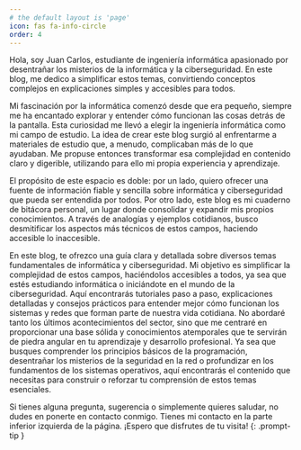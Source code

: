 ```yaml
---
# the default layout is 'page'
icon: fas fa-info-circle
order: 4
---
```


Hola, soy Juan Carlos, estudiante de ingeniería informática apasionado por desentrañar los misterios de la informática y la ciberseguridad. En este blog, me dedico a simplificar estos temas, convirtiendo conceptos complejos en explicaciones simples y accesibles para todos.

Mi fascinación por la informática comenzó desde que era pequeño, siempre me ha encantado explorar y entender cómo funcionan las cosas detrás de la pantalla. Esta curiosidad me llevó a elegir la ingeniería informática como mi campo de estudio. La idea de crear este blog surgió al enfrentarme a materiales de estudio que, a menudo, complicaban más de lo que ayudaban. Me propuse entonces transformar esa complejidad en contenido claro y digerible, utilizando para ello mi propia experiencia y aprendizaje.

El propósito de este espacio es doble: por un lado, quiero ofrecer una fuente de información fiable y sencilla sobre informática y ciberseguridad que pueda ser entendida por todos. Por otro lado, este blog es mi cuaderno de bitácora personal, un lugar donde consolidar y expandir mis propios conocimientos. A través de analogías y ejemplos cotidianos, busco desmitificar los aspectos más técnicos de estos campos, haciendo accesible lo inaccesible.

En este blog, te ofrezco una guía clara y detallada sobre diversos temas fundamentales de informática y ciberseguridad. Mi objetivo es simplificar la complejidad de estos campos, haciéndolos accesibles a todos, ya sea que estés estudiando informática o iniciándote en el mundo de la ciberseguridad. Aquí encontrarás tutoriales paso a paso, explicaciones detalladas y consejos prácticos para entender mejor cómo funcionan los sistemas y redes que forman parte de nuestra vida cotidiana. No abordaré tanto los últimos acontecimientos del sector, sino que me centraré en proporcionar una base sólida y conocimientos atemporales que te servirán de piedra angular en tu aprendizaje y desarrollo profesional. Ya sea que busques comprender los principios básicos de la programación, desentrañar los misterios de la seguridad en la red o profundizar en los fundamentos de los sistemas operativos, aquí encontrarás el contenido que necesitas para construir o reforzar tu comprensión de estos temas esenciales.

Si tienes alguna pregunta, sugerencia o simplemente quieres saludar, no dudes en ponerte en contacto conmigo. Tienes mi contacto en la parte inferior izquierda de la página. ¡Espero que disfrutes de tu visita!
{: .prompt-tip }
